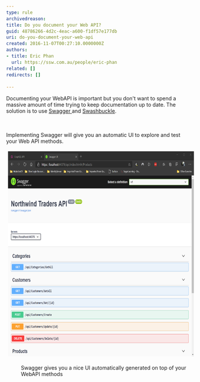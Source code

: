 ```yaml
---
type: rule
archivedreason: 
title: Do you document your Web API?
guid: 48786266-4d2c-4eac-a600-f1df57e177db
uri: do-you-document-your-web-api
created: 2016-11-07T00:27:10.0000000Z
authors:
- title: Eric Phan
  url: https://ssw.com.au/people/eric-phan
related: []
redirects: []

---
```



Documenting your WebAPI is important but you don't want to spend a massive amount of time trying to keep documentation up to date. The solution ​is to use <a href="https://github.com/OAI/OpenAPI-Specification/blob/master/versions/2.0.md">Swagger </a>and <a href="https://github.com/domaindrivendev/Swashbuckle">Swashbuckle</a>​.<br>
<br><excerpt class='endintro'></excerpt><br>
<p>​​​​​Implementing Swagger will give you an automatic UI to explore and test your Web ​API methods.</p><dl class="ssw15-rteElement-ImageArea"><img src="document-api-swagger.png" alt="document-api-swagger.png" style="margin:5px;width:750px;height:556px;" /><br></dl><dd class="ssw15-rteElement-FigureGood">​Swagger gives you a nice UI automatically generated on top of your WebAPI methods<br></dd><p><br><br></p>


